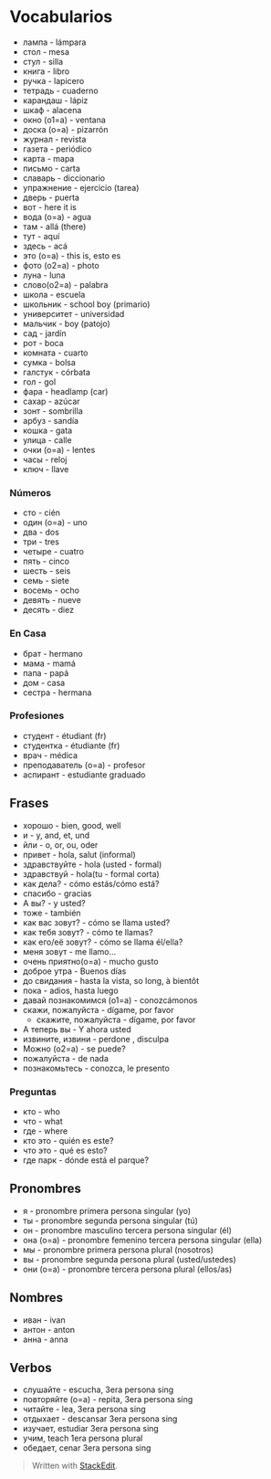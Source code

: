 # Vocabularios

- лампа - lámpara
- стол - mesa
- стул - silla
- книга - libro
- ручка - lapicero
- тетрадь - cuaderno
- карандаш - lápiz
- шкаф - alacena
- окно (o1=a) - ventana
- доска (o=a) - pizarrón
- журнал - revista
- газета - periódico
- карта - mapa
- письмо - carta
- славарь - diccionario
- упражнение - ejercicio (tarea)
- дверь - puerta
- вот - here it is
- вода (o=a) - agua
- там - allá (there)
- тут - aquí
- здесь - acá
- это (o=a) - this is, esto es
- фото (o2=a) - photo
- луна - luna
- словo(o2=a) - palabra
- школа - escuela
- школьник - school boy (primario)
- университет - universidad
- мальчик - boy (patojo)
- сад - jardín
- рот - boca
- комната - cuarto
- сумка - bolsa
- галстук - córbata
- гол - gol
- фара - headlamp (car)
- сахар - azúcar
- зонт - sombrilla
- арбуз - sandía
- кошка - gata
- улица - calle
- очки (o=a) - lentes
- часы - reloj
- ключ - llave

### Números
- сто - cién
- один (o=a) - uno
- два - dos
- три - tres
- четыре - cuatro
- пять - cinco
- шесть - seis
- семь  - siete
- восемь - ocho
- девять - nueve
- десять - diez

### En Casa
- брат - hermano
- мама - mamá
- папа - papá
- дом - casa
- сестра - hermana

### Profesiones
- студент - étudiant (fr)
- студентка - étudiante (fr)
- врач - médica
- преподаватель (o=a) - profesor
- аспирант - estudiante graduado

## Frases
- хорошо - bien, good, well
- и - y, and, et, und
- йли - o, or, ou, oder
- привет - hola, salut (informal)
- здравствуйте  -  hola (usted - formal)
- здравствуй - hola(tu - formal corta)
- как дела? - cómo estás/cómo está?
- спасибо - gracias
- A вы? - y usted?
- тоже - también
- как вас зовут? - cómo se llama usted?
- как тебя зовут?  - cómo te llamas?
- как его/её зовут?  - cómo se llama él/ella?
- меня зовут - me llamo...
- очень приятно(o=a) - mucho gusto
- доброе утра - Buenos días
- до свидания - hasta la vista, so long, à bientôt
- пока - adios, hasta luego
- давай познакомимся (o1=a) - conozcámonos
- скажи, пожалуйста - dígame, por favor
	- скажите, пожалуйста - dígame, por favor
- А теперь вы - Y ahora usted
- извините, извини - perdone , disculpa
- Можно (o2=a) - se puede?
- пожалуйста - de nada
- познакомьтесь - conozca, le presento

### Preguntas
- кто - who
- что - what
- где - where
- кто это - quién es este?
- что это - qué es esto?
- где парк - dónde está el parque?

## Pronombres
- я - pronombre primera persona singular (yo)
- ты - pronombre segunda persona singular (tú)
- он - pronombre masculino tercera persona singular (él)
- она (o=a) - pronombre femenino tercera persona singular (ella)
- мы - pronombre primera persona plural (nosotros)
- вы - pronombre segunda persona plural (usted/ustedes)
- они (o=a) - pronombre tercera persona plural (ellos/as)


## Nombres
- иван - ivan
- антон - anton
- анна - anna

## Verbos

- слушайте - escucha, 3era persona sing
- повторяйте (o=a) - repita, 3era persona sing
- читайте - lea, 3era persona sing
- отдыхает - descansar 3era persona sing
- изучает, estudiar 3era persona sing
- учим, teach 1era persona plural
- обедает, cenar 3era persona sing

> Written with [StackEdit](https://stackedit.io/).
<!--stackedit_data:
eyJoaXN0b3J5IjpbLTU3NTI5ODE0MSw2MTIzMzc5NDgsLTQ1Nj
k5MTI1OCwxMzQwOTU0NCw1ODE4NDY5MTUsLTEyMDYzMDk4Mywx
OTU0MzkyNjY2LC0zNjgxNjE2OTMsLTI4MzQxMzA3LC05MTIxOD
Y4NzMsLTEwODYyNjQ4ODIsLTU2ODUyNjQ1NSwtODMwNzkwMzkw
XX0=
-->